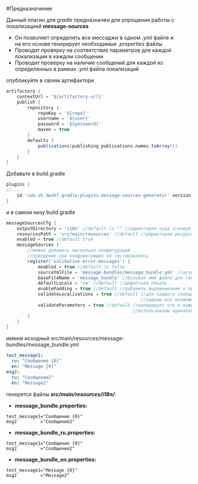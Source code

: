 #Предназначение

Данный плагин для *gradle* предназначен для упрощения работы с локализацией **message-sources**<br/>
- Он позволяет определять все мессаджи в одном *.yml* файле и <br/>на его основе генерирует необходимые *.properties* файлы
- Проводит проверку на соответствие параметров для каждой локализации в каждом сообщении
- Проводит проверку на наличие сообщений для каждой из определенных в рамках *.yml* файла локализаций 

опубликуйте в своем артифактори
```groovy
artifactory {
    contextUrl = '${artifactory-url}'
    publish {
        repository {
            repoKey = '${repo}'
            username = '${user}'
            password = '${password}'
            maven = true
        }
        defaults {
            publications(publishing.publications.names.toArray())
        }
    }
}
```



Добавьте в build.gradle
```groovy
plugins {
//...
    id 'com.vk.dwzkf.gradle-plugins.message-sources-generator' version '1.0'
}
```
 и в самом низу build.gradle
```groovy
messageSourcesCfg {
    outputDirectory = 'i18n' //default is "" //директория куда сгенерятся проперти файлы
    resourcesPath = 'src/main/resources' //default //директория ресурсов
    enabled = true //default true
    messageSources {
        //можно добавить несколько конфигураций
        //поведение при конфликтующих не тестировалось
        register('validation-error-messages') {
            enabled = true //default is false
            sourceYmlFile = 'message-bundles/message_bundle.yml' //исходный файл
            baseFileName = 'message_bundle' //базовое имя файла для генерации
            defaultLocale = 'ru' //default //дефолтная локаль
            enablePadding = true //default //добавить выравнивание к проперти файлу
            validateLocalizations = true //default //для каждого сообщения 
                                                   //заданы все возможные локали встреченные в файле
            validateParameters = true //default //валидирует что в каждой локали для данного сообщения
                                                //использованы одинаковые параметры
        }
    }
}
```

имеем исходный src/main/resources/message-bundles/message_bundle.yml
```yaml
test_message1:
  ru: "Сообщение {0}"
  en: "Message {0}"
msg2:
  ru: "Сообщение2"
  en: "Message2"
```

генерятся файлы ***src/main/resources/i18n/***:

- **message_bundle.properties:**
```properties
test_message1="Сообщение {0}"
msg2         ="Сообщение2"
```
- **message_bundle_ru.properties:**
```properties
test_message1="Сообщение {0}"
msg2         ="Сообщение2"
```
- **message_bundle_en.properties:**
```properties
test_message1="Message {0}"
msg2         ="Message2"
```